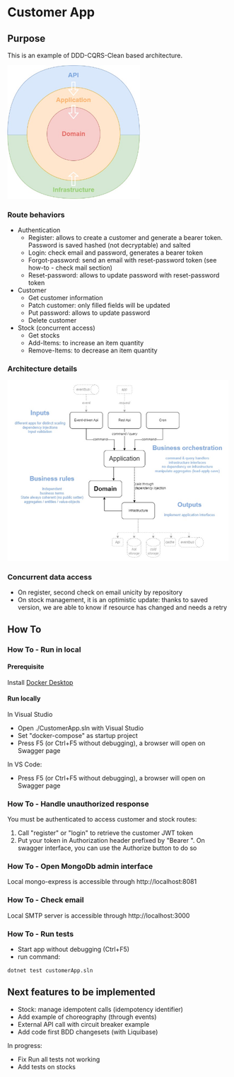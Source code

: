 ﻿# Customer App

## Purpose

This is an example of DDD-CQRS-Clean based architecture.

<img src="./docs/CleanArchitecture.jpg" alt="drawing" width="300"/>

### Route behaviors

- Authentication
	- Register: allows to create a customer and generate a bearer token. Password is saved hashed (not decryptable) and salted
	- Login: check email and password, generates a bearer token
	- Forgot-password: send an email with reset-password token (see how-to - check mail section)
	- Reset-password: allows to update password with reset-password token
- Customer
	- Get customer information
	- Patch customer: only filled fields will be updated
	- Put password: allows to update password
	- Delete customer
- Stock (concurrent access)
	- Get stocks
	- Add-Items: to increase an item quantity
	- Remove-Items: to decrease an item quantity

### Architecture details

<img src="./docs/ArchitectureDetails.jpg" alt="drawing" width="500"/>

### Concurrent data access

- On register, second check on email unicity by repository
- On stock management, it is an optimistic update: thanks to saved version, we are able to know if resource has changed and needs a retry

## How To

### How To - Run in local

#### Prerequisite

Install [Docker Desktop](https://www.docker.com/products/docker-desktop/)

#### Run locally

In Visual Studio
- Open ./CustomerApp.sln with Visual Studio
- Set "docker-compose" as startup project
- Press F5 (or Ctrl+F5 without debugging), a browser will open on Swagger page

In VS Code:
- Press F5 (or Ctrl+F5 without debugging), a browser will open on Swagger page

### How To - Handle unauthorized response

You must be authenticated to access customer and stock routes:
1. Call "register" or "login" to retrieve the customer JWT token
2. Put your token in Authorization header prefixed by "Bearer ". On swagger interface, you can use the Authorize button to do so

### How To - Open MongoDb admin interface

Local mongo-express is accessible through http://localhost:8081

### How To - Check email

Local SMTP server is accessible through http://localhost:3000

### How To - Run tests

- Start app without debugging (Ctrl+F5)
- run command: 
```
dotnet test customerApp.sln
```

## Next features to be implemented

- Stock: manage idempotent calls (idempotency identifier)
- Add example of choreography (through events)
- External API call with circuit breaker example
- Add code first BDD changesets (with Liquibase)

In progress:
- Fix Run all tests not working
- Add tests on stocks